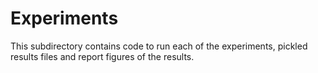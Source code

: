 # Experiments
This subdirectory contains code to run each of the experiments, pickled results files and report figures 
of the results.
